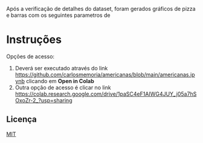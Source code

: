 


Após a verificação de detalhes do dataset, foram gerados gráficos de pizza e barras com os seguintes parametros de 

# Instruções

Opções de acesso: 
1. Deverá ser executado através do link https://github.com/carlosmemoria/americanas/blob/main/americanas.ipynb clicando em **Open in Colab**
2. Outra opção de acesso é clicar no link https://colab.research.google.com/drive/1paSC4eF1AIWG4JUY_j05a7hSOxoZr-2_?usp=sharing


## Licença
[MIT](https://choosealicense.com/licenses/mit/)
